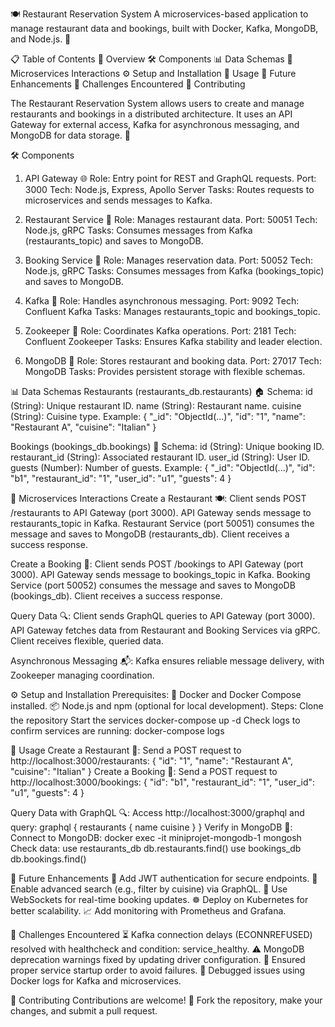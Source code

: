🍽️ Restaurant Reservation System
A microservices-based application to manage restaurant data and bookings, built with Docker, Kafka, MongoDB, and Node.js. 🚀

📋 Table of Contents
🌟 Overview
🛠️ Components
📊 Data Schemas
🔄 Microservices Interactions
⚙️ Setup and Installation
📝 Usage
🚀 Future Enhancements
🛑 Challenges Encountered
🤝 Contributing


The Restaurant Reservation System allows users to create and manage restaurants and bookings in a distributed architecture. It uses an API Gateway for external access, Kafka for asynchronous messaging, and MongoDB for data storage. 🏬

🛠️ Components
1. API Gateway 🌐
Role: Entry point for REST and GraphQL requests.
Port: 3000
Tech: Node.js, Express, Apollo Server
Tasks: Routes requests to microservices and sends messages to Kafka.

3. Restaurant Service 🍴
Role: Manages restaurant data.
Port: 50051
Tech: Node.js, gRPC
Tasks: Consumes messages from Kafka (restaurants_topic) and saves to MongoDB.

5. Booking Service 📅
Role: Manages reservation data.
Port: 50052
Tech: Node.js, gRPC
Tasks: Consumes messages from Kafka (bookings_topic) and saves to MongoDB.

7. Kafka 📩
Role: Handles asynchronous messaging.
Port: 9092
Tech: Confluent Kafka
Tasks: Manages restaurants_topic and bookings_topic.

9. Zookeeper 🐘
Role: Coordinates Kafka operations.
Port: 2181
Tech: Confluent Zookeeper
Tasks: Ensures Kafka stability and leader election.

11. MongoDB 💾
Role: Stores restaurant and booking data.
Port: 27017
Tech: MongoDB
Tasks: Provides persistent storage with flexible schemas.

📊 Data Schemas
Restaurants (restaurants_db.restaurants) 🏠
Schema:
id (String): Unique restaurant ID.
name (String): Restaurant name.
cuisine (String): Cuisine type.
Example:
{
  "_id": "ObjectId(...)",
  "id": "1",
  "name": "Restaurant A",
  "cuisine": "Italian"
}

Bookings (bookings_db.bookings) 📌
Schema:
id (String): Unique booking ID.
restaurant_id (String): Associated restaurant ID.
user_id (String): User ID.
guests (Number): Number of guests.
Example:
{
  "_id": "ObjectId(...)",
  "id": "b1",
  "restaurant_id": "1",
  "user_id": "u1",
  "guests": 4
}

🔄 Microservices Interactions
Create a Restaurant 🍽️:
Client sends POST /restaurants to API Gateway (port 3000).
API Gateway sends message to restaurants_topic in Kafka.
Restaurant Service (port 50051) consumes the message and saves to MongoDB (restaurants_db).
Client receives a success response.

Create a Booking 📅:
Client sends POST /bookings to API Gateway (port 3000).
API Gateway sends message to bookings_topic in Kafka.
Booking Service (port 50052) consumes the message and saves to MongoDB (bookings_db).
Client receives a success response.

Query Data 🔍:
Client sends GraphQL queries to API Gateway (port 3000).
API Gateway fetches data from Restaurant and Booking Services via gRPC.
Client receives flexible, queried data.

Asynchronous Messaging 📬:
Kafka ensures reliable message delivery, with Zookeeper managing coordination.

⚙️ Setup and Installation
Prerequisites:
🐳 Docker and Docker Compose installed.
📦 Node.js and npm (optional for local development).
Steps:
Clone the repository
Start the services
docker-compose up -d
Check logs to confirm services are running:
docker-compose logs

📝 Usage
Create a Restaurant 🍴:
Send a POST request to http://localhost:3000/restaurants:
{ "id": "1", "name": "Restaurant A", "cuisine": "Italian" }
Create a Booking 📅:
Send a POST request to http://localhost:3000/bookings:
{ "id": "b1", "restaurant_id": "1", "user_id": "u1", "guests": 4 }

Query Data with GraphQL 🔍:
Access http://localhost:3000/graphql and query:
graphql
{ restaurants { name cuisine } }
Verify in MongoDB 💾:
Connect to MongoDB:
docker exec -it miniprojet-mongodb-1 mongosh
Check data:
use restaurants_db
db.restaurants.find()
use bookings_db
db.bookings.find()

🚀 Future Enhancements
🔐 Add JWT authentication for secure endpoints.
🔎 Enable advanced search (e.g., filter by cuisine) via GraphQL.
📡 Use WebSockets for real-time booking updates.
☸️ Deploy on Kubernetes for better scalability.
📈 Add monitoring with Prometheus and Grafana.

🛑 Challenges Encountered
⏳ Kafka connection delays (ECONNREFUSED) resolved with healthcheck and condition: service_healthy.
⚠️ MongoDB deprecation warnings fixed by updating driver configuration.
🔄 Ensured proper service startup order to avoid failures.
🐞 Debugged issues using Docker logs for Kafka and microservices.

🤝 Contributing
Contributions are welcome! 🌟 Fork the repository, make your changes, and submit a pull request.
